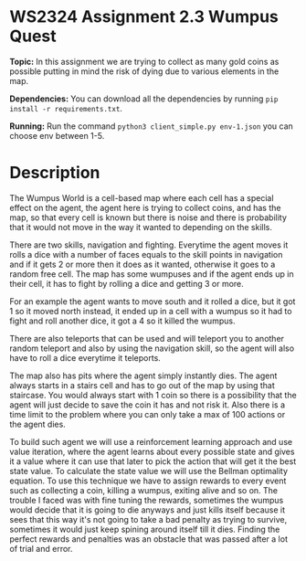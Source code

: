 # WS2324 Assignment 2.3 Wumpus Quest


**Topic:** In this assignment we are trying to collect as many gold coins as possible putting in mind the risk of dying due to various elements in the map.

**Dependencies:** You can download all the dependencies by running ```pip install -r requirements.txt```.

**Running:** Run the command ```python3 client_simple.py env-1.json``` you can choose env between 1-5.

# Description
The Wumpus World is a cell-based map where each cell has a special effect on the agent, the agent here is trying to collect coins, and has the map, so that every cell is known but there is noise and there is probability that it would not move in the way it wanted to depending on the skills.

There are two skills, navigation and fighting. Everytime the agent moves it rolls a dice with a number of faces equals to the skill points in navigation and if it gets 2 or more then it does as it wanted, otherwise it goes to a random free cell. The map has some wumpuses and if the agent ends up in their cell, it has to fight by rolling a dice and getting 3 or more. 

For an example the agent wants to move south and it rolled a dice, but it got 1 so it moved north instead, it ended up in a cell with a wumpus so it had to fight and roll another dice, it got a 4 so it killed the wumpus. 

There are also teleports that can be used and will teleport you to another random teleport and also by using the navigation skill, so the agent will also have to roll a dice everytime it teleports.

The map also has pits where the agent simply instantly dies. The agent always starts in a stairs cell and has to go out of the map by using that staircase. You would always start with 1 coin so there is a possibility that the agent will just decide to save the coin it has and not risk it. Also there is a time limit to the problem where you can only take a max of 100 actions or the agent dies.

To build such agent we will use a reinforcement learning approach and use value iteration, where the agent learns about every possible state and gives it a value where it can use that later to pick the action that will get it the best state value. To calculate the state value we will use the Bellman optimality equation. To use this technique we have to assign rewards to every event such as collecting a coin, killing a wumpus, exiting alive and so on. The trouble I faced was with fine tuning the rewards, sometimes the wumpus would decide that it is going to die anyways and just kills itself because it sees that this way it's not going to take a bad penalty as trying to survive, sometimes it would just keep spining around itself till it dies. Finding the perfect rewards and penalties was an obstacle that was passed after a lot of trial and error. 
